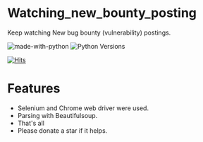 # Watching_new_bounty_posting
Keep watching New bug bounty (vulnerability) postings.

![made-with-python][made-with-python]
![Python Versions][pyversion-button]

[![Hits](https://hits.seeyoufarm.com/api/count/incr/badge.svg?url=https%3A%2F%2Fgithub.com%2Fpassword123456%2Fwatching_new_bounty_posting&count_bg=%2379C83D&title_bg=%23555555&icon=&icon_color=%23E7E7E7&title=hits&edge_flat=false)](https://hits.seeyoufarm.com)


[pyversion-button]: https://img.shields.io/pypi/pyversions/Markdown.svg
[made-with-python]: https://img.shields.io/badge/Made%20with-Python-1f425f.svg

# Features
- Selenium and Chrome web driver were used.
- Parsing with Beautifulsoup.
- That's all
- Please donate a star if it helps.
